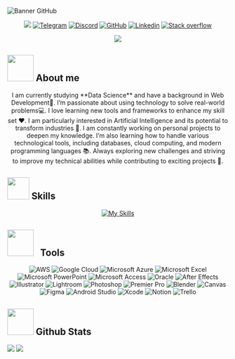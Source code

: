 <!-- Banner de GitHub -->
![Banner GitHub](https://github.com/user-attachments/assets/8d71466a-bd6c-46fc-ba9c-077bdd9055ba)
<p align="center">
  <a href="danielperezbedoya03@gmail.com"><img src="https://img.shields.io/badge/Gmail-D14836?style=for-the-badge&logo=gmail&logoColor=white"/></a>
  <a href="https://t.me/XLorian1"><img src="https://img.shields.io/badge/Telegram-2CA5E0?style=for-the-badge&logo=telegram&logoColor=white" alt="Telegram"/></a>
   <a href="https://github.com/7oSkaaa"><img src="https://img.shields.io/badge/Discord-7289DA?style=for-the-badge&logo=discord&logoColor=white" alt="Discord"/></a>
  <a href="https://github.com/XLorian"><img src="https://img.shields.io/badge/GitHub-100000?style=for-the-badge&logo=github&logoColor=white" alt="GitHub"/></a>
  <a href="https://www.linkedin.com/in/daniel-p%C3%A9rez-02b078339/"><img src="https://img.shields.io/badge/LinkedIn-0077B5?style=for-the-badge&logo=linkedin&logoColor=white" alt="Linkedin"/></a>
  <a href="https://stackoverflow.com/users/29234825/xlorian?tab=profile"><img src="https://img.shields.io/badge/Stack_Overflow-FE7A16?style=for-the-badge&logo=stack-overflow&logoColor=white" alt="Stack overflow"/></a>
</p>
<p align="center">
  <a href="https://github.com/DenverCoder1/readme-typing-svg"><img src="https://readme-typing-svg.herokuapp.com?lines=Computer+Science+Student;Full+Stack+Web+Developer;Always%20learning%20new%20things&center=true&width=500&height=50"></a>
</p>

## <picture><img src="https://github.com/7oSkaaa/7oSkaaa/blob/main/Images/about_me.gif?raw=true" width=60px></picture> About me

<p align="center">
I am currently studying **Data Science** and have a background in Web Development🌱. I’m passionate about using technology to solve real-world problems💻. I love learning new   tools and frameworks to enhance my skill set ❤️. I am particularly interested in Artificial Intelligence and its potential to transform industries 🤖. I am constantly working on personal projects to deepen my knowledge. I’m also learning how to handle various technological tools, including databases, cloud computing, and modern programming languages 📚. Always exploring new challenges and striving to improve my technical abilities while contributing to exciting projects 🚀.
</p>

<h2><img src = "https://media2.giphy.com/media/QssGEmpkyEOhBCb7e1/giphy.gif?cid=ecf05e47a0n3gi1bfqntqmob8g9aid1oyj2wr3ds3mg700bl&rid=giphy.gif" width = 50px> Skills </h2>

<p align="center">
  <a href="https://skillicons.dev">
    <img src="https://skillicons.dev/icons?i=js,html,css,git,c,cs,cpp,angular,laravel,django,flask,dotnet,express,nextjs,nestjs,nodejs,kubernetes,docker,firebase,go,graphql,java,kotlin,mongodb,mysql,postgres,php,py,r,react,spring,ts,svelte,tailwind,solidjs,sklearn,sass,rust,sqlite,ruby,reactivex,rollupjs,rocket,reactivex,powershell" alt="My Skills">
  </a>
</p>

<h2>
  <img src="https://github.com/user-attachments/assets/a123c52a-c140-471b-b757-b94a2837ee6b" width="60px"> &nbsp; Tools
</h2>
<p align="center">
  <img src="https://img.shields.io/badge/Amazon_AWS-232F3E?style=for-the-badge&logo=amazon-aws&logoColor=white" alt="AWS" />
  <img src="https://img.shields.io/badge/Google_Cloud-4285F4?style=for-the-badge&logo=google-cloud&logoColor=white" alt="Google Cloud" />
  <img src="https://img.shields.io/badge/Microsoft_Azure-0089D6?style=for-the-badge&logo=microsoft-azure&logoColor=white" alt="Microsoft Azure" />
  <img src="https://img.shields.io/badge/Microsoft_Excel-217346?style=for-the-badge&logo=microsoft-excel&logoColor=white" alt="Microsoft Excel" />
  <img src="https://img.shields.io/badge/Microsoft_PowerPoint-B7472A?style=for-the-badge&logo=microsoft-powerpoint&logoColor=white" alt="Microsoft PowerPoint" />
  <img src="https://img.shields.io/badge/Microsoft_Access-A4373A?style=for-the-badge&logo=microsoft-access&logoColor=white" alt="Microsoft Access" />
  <img src="https://img.shields.io/badge/Oracle-F80000?style=for-the-badge&logo=Oracle&logoColor=white" alt="Oracle" />
  <img src="https://img.shields.io/badge/Adobe%20after%20affects-CF96FD?style=for-the-badge&logo=Adobe%20after%20effects&logoColor=393665" alt="After Effects" />
  <img src="https://img.shields.io/badge/Adobe%20Illustrator-FF9A00?style=for-the-badge&logo=adobe%20illustrator&logoColor=white" alt="Illustrator" />
  <img src="https://img.shields.io/badge/Adobe%20Lightroom-31A8FF?style=for-the-badge&logo=Adobe%20Lightroom&logoColor=white" alt="Lightroom" />
  <img src="https://img.shields.io/badge/Adobe%20Photoshop-31A8FF?style=for-the-badge&logo=Adobe%20Photoshop&logoColor=black" alt="Photoshop" />
  <img src="https://img.shields.io/badge/Adobe%20Premiere%20Pro-9999FF?style=for-the-badge&logo=Adobe%20Premiere%20Pro&logoColor=white" alt="Premier Pro" />
  <img src="https://img.shields.io/badge/blender-%23F5792A.svg?style=for-the-badge&logo=blender&logoColor=white" alt="Blender" />
  <img src="https://img.shields.io/badge/Canva-%2300C4CC.svg?&style=for-the-badge&logo=Canva&logoColor=white" alt="Canvas" />
  <img src="https://img.shields.io/badge/Figma-F24E1E?style=for-the-badge&logo=figma&logoColor=white" alt="Figma" />
  <img src="https://img.shields.io/badge/Android_Studio-3DDC84?style=for-the-badge&logo=android-studio&logoColor=white" alt="Android Studio" />
  <img src="https://img.shields.io/badge/Xcode-007ACC?style=for-the-badge&logo=Xcode&logoColor=white" alt="Xcode" />
  <img src="https://img.shields.io/badge/Notion-000000?style=for-the-badge&logo=notion&logoColor=white" alt="Notion" />
  <img src="https://img.shields.io/badge/Trello-0052CC?style=for-the-badge&logo=trello&logoColor=white" alt="Trello" />
</p>

## <picture> <img src="https://github.com/7oSkaaa/7oSkaaa/blob/main/Images/Statistics.gif?raw=true" width="60px"> </picture> Github Stats

[![](https://github-readme-stats.vercel.app/api?username=XLorian&show_icons=true&theme=tokyonight&hide_border=true&locale=en)](https://github.com/XLorian)
[![](https://github-readme-streak-stats.herokuapp.com/?user=XLorian&theme=material-palenight)](https://github.com/XLorian)
